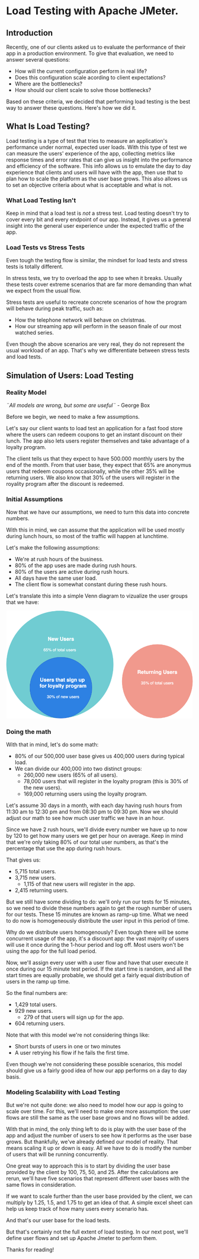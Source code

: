 # Load Testing with Apache JMeter.

## Introduction

Recently, one of our clients asked us to evaluate the performance of their app in a production environment. To give that evaluation, we need to answer several questions:

- How will the current configuration perform in real life?
- Does this configuration scale acording to client expectations?
- Where are the bottlenecks?
- How should our client scale to solve those bottlenecks?

Based on these criteria, we decided that performing load testing is the best way to answer these questions. Here's how we did it.

## What Is Load Testing?

Load testing is a type of test that tries to measure an application's performance under normal, expected user loads. With this type of test we can measure the users' experience of the app, collecting metrics like response times and error rates that can give us insight into the performance and efficiency of the software. This info allows us to emulate the day to day experience that clients and users will have with the app, then use that to plan how to scale the platform as the user base grows. This also allows us to set an objective criteria about what is acceptable and what is not.

### What Load Testing Isn't

Keep in mind that a load test is _not_ a stress test. Load testing doesn't try to cover every bit and every endpoint of our app. Instead, it gives us a general insight into the general user experience under the expected traffic of the app.

### Load Tests vs Stress Tests

Even tough the testing flow is similar, the mindset for load tests and stress tests is totally different.

In stress tests, we try to overload the app to see when it breaks. Usually these tests cover extreme scenarios that are far more demanding than what we expect from the usual flow.

Stress tests are useful to recreate concrete scenarios of how the program will behave during peak traffic, such as:

- How the telephone network will behave on christmas.
- How our streaming app will perform in the season finale of our most watched series.

Even though the above scenarios are very real, they do not represent the usual workload of an app. That's why we differentiate between stress tests and load tests. 

## Simulation of Users: Load Testing
### Reality Model

_¨All models are wrong, but some are useful¨_ - George Box

Before we begin, we need to make a few assumptions.

Let's say our client wants to load test an application for a fast food store where the users can redeem coupons to get an instant discount on their lunch. The app also lets users register themselves and take advantage of a loyalty program.

The client tells us that they expect to have 500.000 monthly users by the end of the month. From that user base, they expect that 65% are anonymus users that redeem coupons occasionally, while the other 35% will be returning users. We also know that 30% of the users will register in the royality program after the discount is redeemed.

### Initial Assumptions

Now that we have our assumptions, we need to turn this data into concrete numbers.

With this in mind, we can assume that the application will be used mostly during lunch hours, so most of the traffic will happen at lunchtime. 

Let's make the following assumptions:

- We're at rush hours of the business.
- 80% of the app uses are made during rush hours.
- 80% of the users are active during rush hours.
- All days have the same user load.
- The client flow is somewhat constant during these rush hours.

Let's translate this into a simple Venn diagram to vizualize the user groups that we have:

![Alt](images/Blog-Load-Tests.png)

### Doing the math

With that in mind, let's do some math:

 - 80% of our 500,000 user base gives us 400,000 users during typical load.
 - We can divide our 400,000 into two distinct groups:
   - 260,000 new users (65% of all users).
    - 78,000 users that will register in the loyalty program (this is 30% of the new users).
   - 169,000 returning users using the loyalty program.

Let's assume 30 days in a month, with each day having rush hours from 11:30 am to 12:30 pm and from 08:30 pm to 09:30 pm. Now we should adjust our math to see how much user traffic we have in an hour.

Since we have 2 rush hours, we'll divide every number we have up to now by 120 to get how many users we get per hour on average. Keep in mind that we're only taking 80% of our total user numbers, as that's the percentage that use the app during rush hours.

That gives us:

- 5,715 total users.
- 3,715 new users.
    - 1,115 of that new users will register in the app.
- 2,415 returning users.

But we still have some dividing to do: we'll only run our tests for 15 minutes, so we need to divide these numbers again to get the rough number of users for our tests. These 15 minutes are known as ramp-up time. What we need to do now is homogeneously distribute the user input in this period of time.

Why do we distribute users homogenously? Even tough there will be some concurrent usage of the app, it's a discount app: the vast majority of users will use it once during the 1-hour period and log off. Most users won't be using the app for the full load period.

Now, we'll assign every user with a user flow and have that user execute it once during our 15 minute test period. If the start time is random, and all the start times are equally probable, we should get a fairly equal distribution of users in the ramp up time.

So the final numbers are:
- 1,429 total users.
- 929 new users.
    - 279 of that users will sign up for the app.
- 604 returning users.

Note that with this model we're not considering things like:

- Short bursts of users in one or two minutes
- A user retrying his flow if he fails the first time.

Even though we're not considering these possible scenarios, this model should give us a fairly good idea of how our app performs on a day to day basis.

### Modeling Scalability with Load Testing

But we're not quite done: we also need to model how our app is going to scale over time. For this, we'll need to make one more assumption: the user flows are still the same as the user base grows and no flows will be added.

With that in mind, the only thing left to do is play with the user base of the app and adjust the number of users to see how it performs as the user base grows. But thankfully, we've already defined our model of reality. That means scaling it up or down is easy. All we have to do is modify the number of users that will be running concurrently.

One great way to approach this is to start by dividing the user base provided by the client by 100, 75, 50, and 25. After the calculations are rerun, we'll have five scenarios that represent different user bases with the same flows in consideration.

If we want to scale further than the user base provided by the client, we can multiply by 1.25, 1.5, and 1.75 to get an idea of that. A simple excel sheet can help us keep track of how many users every scenario has.

And that's our user base for the load tests.

But that's certainly not the full extent of load testing. In our next post, we'll define user flows and set up Apache Jmeter to perform them.


Thanks for reading!
